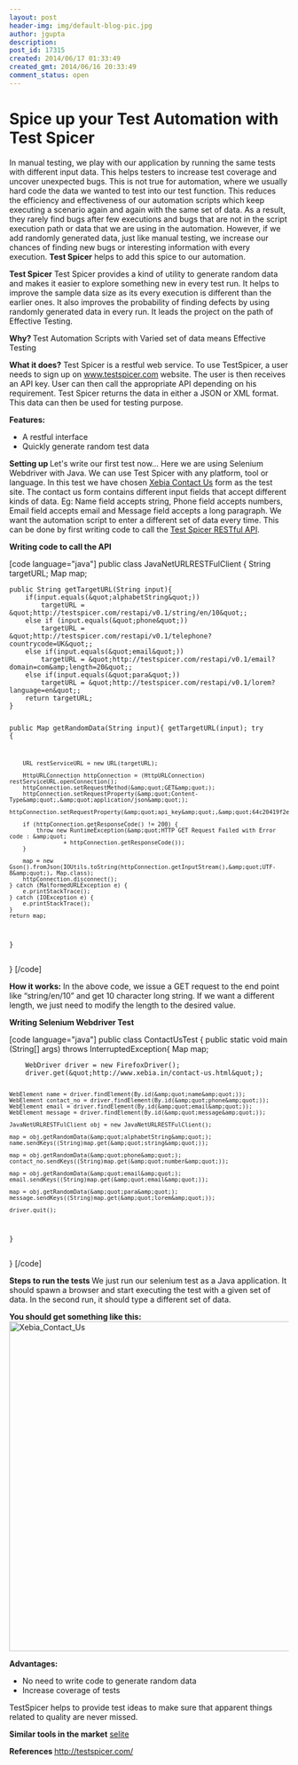 ```yaml
---
layout: post
header-img: img/default-blog-pic.jpg
author: jgupta
description: 
post_id: 17315
created: 2014/06/17 01:33:49
created_gmt: 2014/06/16 20:33:49
comment_status: open
---
```


# Spice up your Test Automation with Test Spicer

<p>In manual testing, we play with our application by running the same tests with different input data. This helps testers to increase test coverage and uncover unexpected bugs. This is not true for automation, where we usually hard code the data we wanted to test into our test function. This reduces the efficiency and effectiveness of our automation scripts which keep executing a scenario again and again with the same set of data. As a result, they rarely find bugs after few executions and bugs that are not in the script execution path or data that we are using in the automation. However, if we add randomly generated data, just like manual testing, we increase our chances of finding new bugs or interesting information with every execution. <strong>Test Spicer</strong> helps to add this spice to our automation.
<!--more--></p>
<p><strong>Test Spicer</strong>
Test Spicer provides a kind of utility to generate random data and makes it easier to explore something new in every test run. It helps to improve the sample data size as its every execution is different than the earlier ones. It also improves the probability of finding defects by using randomly generated data in every run. It leads the project on the path of Effective Testing.</p>
<p><strong>Why? </strong>
Test Automation Scripts with Varied set of data means Effective Testing</p>
<p><strong>What it does?</strong>
Test Spicer is a restful web service. To use TestSpicer, a user needs to sign up on <a title="testspicer" href="http://www.testspicer.com" target="_blank">www.testspicer.com</a> website. The user is then receives an API key. User can then call the appropriate API depending on his requirement. Test Spicer returns the data in either a JSON or XML format. This data can then be used for testing purpose.</p>
<p><strong>Features:</strong>
<ul>
    <li>A restful interface</li>
    <li>Quickly generate random test data</li>
</ul>
<strong>Setting up </strong>
Let's write our first test now... Here we are using Selenium Webdriver with Java. We can use Test Spicer with any platform, tool or language. In this test we have chosen <a title="Xebia Contact Us" href="http://www.xebia.in/contact-us.html" target="_blank">Xebia Contact Us</a> form as the test site. The contact us form contains different input fields that accept different kinds of data. Eg: Name field accepts string, Phone field accepts numbers, Email field accepts email and Message field accepts a long paragraph. We want the automation script to enter a different set of data every time. This can be done by first writing code to call the <a title="Test Spicer RESTful API" href="http://testspicer.com/docs" target="_blank">Test Spicer RESTful API</a>.</p>
<p><strong>Writing code to call the API</strong></p>
<p>[code language="java"]
public class JavaNetURLRESTFulClient {
    String targetURL;
    Map map;</p>
<pre><code>public String getTargetURL(String input){
    if(input.equals(&amp;quot;alphabetString&amp;quot;))
        targetURL = &amp;quot;http://testspicer.com/restapi/v0.1/string/en/10&amp;quot;;
    else if (input.equals(&amp;quot;phone&amp;quot;))
        targetURL = &amp;quot;http://testspicer.com/restapi/v0.1/telephone?countrycode=UK&amp;quot;;
    else if(input.equals(&amp;quot;email&amp;quot;))
        targetURL = &amp;quot;http://testspicer.com/restapi/v0.1/email?domain=com&amp;amp;length=20&amp;quot;;
    else if(input.equals(&amp;quot;para&amp;quot;))
        targetURL = &amp;quot;http://testspicer.com/restapi/v0.1/lorem?language=en&amp;quot;;
    return targetURL;
}

public Map getRandomData(String input){
    getTargetURL(input);
    try {

        URL restServiceURL = new URL(targetURL);

        HttpURLConnection httpConnection = (HttpURLConnection) restServiceURL.openConnection();
        httpConnection.setRequestMethod(&amp;quot;GET&amp;quot;);
        httpConnection.setRequestProperty(&amp;quot;Content-Type&amp;quot;,&amp;quot;application/json&amp;quot;);
        httpConnection.setRequestProperty(&amp;quot;api_key&amp;quot;,&amp;quot;64c20419f2e64b37f123939ba047183v&amp;quot;);

        if (httpConnection.getResponseCode() != 200) {
            throw new RuntimeException(&amp;quot;HTTP GET Request Failed with Error code : &amp;quot;
                    + httpConnection.getResponseCode());
        }

        map = new Gson().fromJson(IOUtils.toString(httpConnection.getInputStream(),&amp;quot;UTF-8&amp;quot;), Map.class);
        httpConnection.disconnect();
    } catch (MalformedURLException e) {
        e.printStackTrace();
    } catch (IOException e) {
        e.printStackTrace();
    }
    return map;
}
</code></pre>
<p>}
[/code]</p>
<p><strong>How it works:</strong>
In the above code, we issue a GET request to the end point like “string/en/10” and get 10 character long string. If we want a different length, we just need to modify the length to the desired value.</p>
<p><strong>Writing Selenium Webdriver Test </strong></p>
<p>[code language="java"]
public class ContactUsTest {
    public static void main (String[] args) throws InterruptedException{
        Map map;</p>
<pre><code>    WebDriver driver = new FirefoxDriver();
    driver.get(&amp;quot;http://www.xebia.in/contact-us.html&amp;quot;);

    WebElement name = driver.findElement(By.id(&amp;quot;name&amp;quot;));
    WebElement contact_no = driver.findElement(By.id(&amp;quot;phone&amp;quot;));
    WebElement email = driver.findElement(By.id(&amp;quot;email&amp;quot;));
    WebElement message = driver.findElement(By.id(&amp;quot;message&amp;quot;));

    JavaNetURLRESTFulClient obj = new JavaNetURLRESTFulClient();

    map = obj.getRandomData(&amp;quot;alphabetString&amp;quot;);
    name.sendKeys((String)map.get(&amp;quot;string&amp;quot;));

    map = obj.getRandomData(&amp;quot;phone&amp;quot;);
    contact_no.sendKeys((String)map.get(&amp;quot;number&amp;quot;));

    map = obj.getRandomData(&amp;quot;email&amp;quot;);
    email.sendKeys((String)map.get(&amp;quot;email&amp;quot;));

    map = obj.getRandomData(&amp;quot;para&amp;quot;);
    message.sendKeys((String)map.get(&amp;quot;lorem&amp;quot;));

    driver.quit();
}
</code></pre>
<p>}
[/code]</p>
<p><strong>Steps to run the tests </strong>
We just run our selenium test as a Java application. It should spawn a browser and start executing the test with a given set of data. In the second run, it should type a different set of data.</p>
<p><strong>You should get something like this:</strong>
<a href="http://xebee.xebia.in/wp-content/uploads/2014/06/Xebia_Contact_Us.png"><img class="alignnone size-full wp-image-18410" alt="Xebia_Contact_Us" src="http://xebee.xebia.in/wp-content/uploads/2014/06/Xebia_Contact_Us.png" width="1048" height="595" /></a></p>
<p><strong>Advantages:</strong>
<ul>
    <li>No need to write code to generate random data</li>
    <li>Increase coverage of tests</li>
</ul>
TestSpicer helps to provide test ideas to make sure that apparent things related to quality are never missed.</p>
<p><strong>Similar tools in the market</strong>
<a title="selite" href="https://code.google.com/p/selite/wiki/ProjectHome" target="_blank">selite</a></p>
<p><strong>References </strong>
<a title="testspicer.com" href="www.testspicer.com" target="_blank">http://testspicer.com/</a></p>